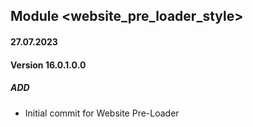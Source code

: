 ## Module <website_pre_loader_style>

#### 27.07.2023
#### Version 16.0.1.0.0
##### ADD
- Initial commit for Website Pre-Loader